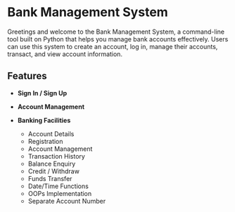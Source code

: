 # Bank Management System

Greetings and welcome to the Bank Management System, a command-line tool built on Python that helps you manage bank accounts effectively. Users can use this system to create an account, log in, manage their accounts, transact, and view account information.

## Features

- **Sign In / Sign Up**

- **Account Management**

- **Banking Facilities**
  - Account Details
  - Registration
  - Account Management
  - Transaction History
  - Balance Enquiry
  - Credit / Withdraw
  - Funds Transfer
  - Date/Time Functions
  - OOPs Implementation
  - Separate Account Number
